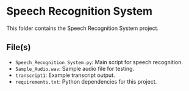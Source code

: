 # Speech Recognition System

This folder contains the Speech Recognition System project.

## File(s)
- `Speech_Recognition_System.py`: Main script for speech recognition.
- `Sample_Audio.wav`: Sample audio file for testing.
- `transcript1`: Example transcript output.
- `requirements.txt`: Python dependencies for this project. 
